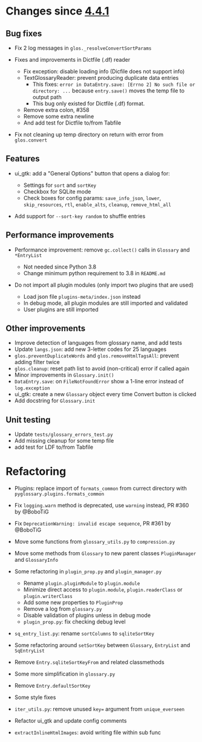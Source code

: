 # Changes since [4.4.1](./4.4.1.md)

## Bug fixes

- Fix 2 log messages in `glos._resolveConvertSortParams`

- Fixes and improvements in Dictfile (.df) reader

  - Fix exception: disable loading info (Dicfile does not support info)
  - TextGlossaryReader: prevent producing duplicate data entries
    - This fixes: `error in DataEntry.save: [Errno 2] No such file or directory: ...` because `entry.save()` moves the temp file to output path
    - This bug only existed for Dictfile (.df) format.
  - Remove extra colon, #358
  - Remove some extra newline
  - And add test for Dictfile to/from Tabfile

- Fix not cleaning up temp directory on return with error from `glos.convert`

## Features

- ui_gtk: add a "General Options" button that opens a dialog for:

  - Settings for `sort` and `sortKey`
  - Checkbox for SQLite mode
  - Check boxes for config params: `save_info_json`, `lower`, `skip_resources`, `rtl`, `enable_alts`, `cleanup`, `remove_html_all`

- Add support for `--sort-key random` to shuffle entries

## Performance improvements

- Performance improvement: remove `gc.collect()` calls in `Glossary` and `*EntryList`

  - Not needed since Python 3.8
  - Change minimum python requirement to 3.8 in `README.md`

- Do not import all plugin modules (only import two plugins that are used)

  - Load json file `plugins-meta/index.json` instead
  - In debug mode, all plugin modules are still imported and validated
  - User plugins are still imported

## Other improvements

- Improve detection of languages from glossary name, and add tests
- Update `langs.json`: add new 3-letter codes for 25 languages
- `glos.preventDuplicateWords` and `glos.removeHtmlTagsAll`: prevent adding filter twice
- `glos.cleanup`: reset path list to avoid (non-critical) error if called again
- Minor improvements in `Glossary.init()`
- `DataEntry.save`: on `FileNotFoundError` show a 1-line error instead of `log.exception`
- ui_gtk: create a new `Glossary` object every time Convert button is clicked
- Add docstring for `Glossary.init`

## Unit testing

- Update `tests/glossary_errors_test.py`
- Add missing cleanup for some temp file
- add test for LDF to/from Tabfile

# Refactoring

- Plugins: replace import of `formats_common` from currect directory with `pyglossary.plugins.formats_common`

- Fix `logging.warn` method is deprecated, use `warning` instead, PR #360 by @BoboTiG

- Fix `DeprecationWarning: invalid escape sequence`, PR #361 by @BoboTiG

- Move some functions from `glossary_utils.py` to `compression.py`

- Move some methods from `Glossary` to new parent classes `PluginManager` and `GlossaryInfo`

- Some refactoring in `plugin_prop.py` and `plugin_manager.py`

  - Rename `plugin.pluginModule` to `plugin.module`
  - Minimize direct access to `plugin.module`, `plugin.readerClass` or `plugin.writerClass`
  - Add some new properties to `PluginProp`
  - Remove a log from `glossary.py`
  - Disable validation of plugins unless in debug mode
  - `plugin_prop.py`: fix checking debug level

- `sq_entry_list.py`: rename `sortColumns` to `sqliteSortKey`

- Some refactoring around `setSortKey` between `Glossary`, `EntryList` and `SqEntryList`

- Remove `Entry.sqliteSortKeyFrom` and related classmethods

- Some more simplification in `glossary.py`

- Remove `Entry.defaultSortKey`

- Some style fixes

- `iter_utils.py`: remove unused `key=` argument from `unique_everseen`

- Refactor ui_gtk and update config comments

- `extractInlineHtmlImages`: avoid writing file within sub func
